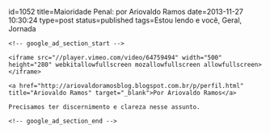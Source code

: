 id=1052
title=Maioridade Penal: por Ariovaldo Ramos
date=2013-11-27 10:30:24
type=post
status=published
tags=Estou lendo e você, Geral, Jornada
~~~~~~
<!-- google_ad_section_start -->

<iframe src="//player.vimeo.com/video/64759494" width="500" height="280" webkitallowfullscreen mozallowfullscreen allowfullscreen></iframe>

<a href="http://ariovaldoramosblog.blogspot.com.br/p/perfil.html" title="Ariovaldo Ramos" target="_blank">Por Ariovaldo Ramos</a>

Precisamos ter discernimento e clareza nesse assunto.

<!-- google_ad_section_end -->